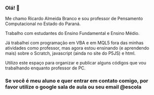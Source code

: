 ### Olá! 👋

Me chamo Ricardo Almeida Branco e sou professor de Pensamento Computacional no Estado do Paraná.

Trabalho com estudantes do Ensino Fundamental e Ensino Médio.

Já trabalhei com programação em VBA e em MQL5 fora das minhas atividades como professor, mas agora estou ensinando (e aprendendo mais) sobre o Scratch, javascript (ainda no site do P5JS) e html.

Utilizo este espaço para organizar e publicar alguns códigos que vou trabalhando enquanto professor de PC.

### Se você é meu aluno e quer entrar em contato comigo, por favor utilize o google sala de aula ou seu email @escola



<!--
**ProfRicardoBranco/ProfRicardoBranco** is a ✨ _special_ ✨ repository because its `README.md` (this file) appears on your GitHub profile.

Here are some ideas to get you started:

- 🔭 I’m currently working on ...
- 🌱 I’m currently learning ...
- 👯 I’m looking to collaborate on ...
- 🤔 I’m looking for help with ...
- 💬 Ask me about ...
- 📫 How to reach me: ...
- 😄 Pronouns: ...
- ⚡ Fun fact: ...
-->
